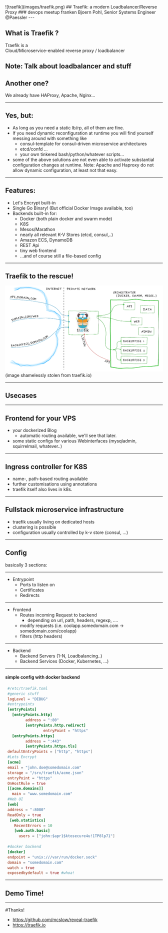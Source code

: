 <section data-state="no-title-footer">
![traefik](images/traefik.png)
## Traefik: a modern Loadbalancer/Reverse Proxy 
### devops meetup franken
Bjoern Pohl, Senior Systems Engineer @Paessler
---

## What is Traefik ?

Traefik is a<br> 
Cloud/Microservice-enabled 
reverse proxy / loadbalancer

Note: Talk about loadbalancer and stuff
---

## Another one? 
We already have HAProxy, Apache, Nginx...

---

# Yes, but:
* As long as you need a static lb/rp, all of them are fine.
* If you need dynamic reconfiguration at runtime you will find yourself messing around with something like
  * consul-template for consul-driven microservice architectures
  * etcd/confd ...
  * your own tinkered bash/python/whatever scripts...
* some of the above solutions are not even able to activate substantial configuration changes at runtime.
Note: Apache and Haproxy do not allow dynamic configuration, at least not that easy.
---
## Features:
* Let's Encrypt built-in
* Single Go Binary! (But official Docker Image available, too)
* Backends built-in for:
  * Docker (both plain docker and swarm mode)
  * K8S
  * Mesos/Marathon
  * nearly all relevant K-V Stores (etcd, consul,..)
  * Amazon ECS, DynamoDB
  * REST Api
  * tiny web frontend
  * ...and of course still a file-based config
---
## Traefik to the rescue!
![architecture](images/architecture.png)
(image shamelessly stolen from traefik.io)

---
## Usecases
---

## Frontend for your VPS

* your dockerized Blog
  * automatic routing available, we'll see that later.
* some static configs for various Webinterfaces (mysqladmin, squirrelmail, whatever..)

---

## Ingress controller for K8S

* name-, path-based routing available
* further customisations using annotations
* traefik itself also lives in k8s.

---

## Fullstack microservice infrastructure

* traefik usually living on dedicated hosts
* clustering is possible
* configuration usually controlled by k-v store (consul, ...)

---

## Config

basically 3 sections:


---

* Entrypoint
  * Ports to listen on
  * Certificates
  * Redirects
---
* Frontend
  * Routes incoming Request to backend
    * depending on url, path, headers, regexp, ....
  * modify requests (i.e. coolapp.somedomain.com -> somedomain.com/coolapp)
  * filters (http headers)
---
* Backend
  * Backend Servers (1-N, Loadbalancing..)
  * Backend Services (Docker, Kubernetes, ...) 

---
#### simple config with docker backend
```toml
 #/etc/traefik.toml
 #generic stuff
 logLevel = "DEBUG"
 #entrypoints
 [entryPoints]
   [entryPoints.http]
         address = ":80"
         [entryPoints.http.redirect]
                 entryPoint = "https"
   [entryPoints.https]
         address = ":443"
         [entryPoints.https.tls]
 defaultEntryPoints = ["http", "https"]
 #Lets Encrypt
 [acme]
 email = "john.doe@somedomain.com"
 storage = "/srv/traefik/acme.json"
 entryPoint = "https"
 OnHostRule = true
 [[acme.domains]]
   main = "www.somedomain.com"
 #Web UI
 [web]
 address = ":8080"
 ReadOnly = true
  [web.statistics]
    RecentErrors = 10
    [web.auth.basic]
      users = ["john:$apr1$ktosecure4u!1TP8lp71"]
 
 #docker backend
 [docker]
 endpoint = "unix:///var/run/docker.sock"
 domain = "somedomain.com"
 watch = true
 exposedbydefault = true #whoa! 
```
---

# Demo Time!

---

#Thanks!

* https://github.com/mcslow/reveal-traefik
* https://traefik.io


